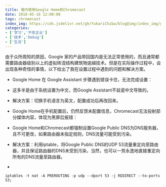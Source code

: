 ```yaml
---
title: 墙内使用Google Home和Chromecast
date: 2018-05-16 12:00:00
tags: chromecast
index_img: https://cdn.jsdelivr.net/gh/YukariChiba/blog@img/index_img/google-home-chromecast-inside.jpg
categories:
- ['学习','不务正业']
- ['技术','Debug']
- ['生活']
---
```


由于众所周知的原因，Google 家的产品带回国内是无法正常使用的，而且通常都需要路由器级别以上的虚拟砖混结构建筑物逾越技术。但是在实际操作过程中，会出现各种奇怪的事情，以下给出了我在设置过程中遇到的问题和解决方案。

- Google Home 在 Google Assistant 步骤遇到错误卡住，无法完成设置：
 - 这多半是由于系统设置为中文，而Google Assistant不兹瓷中文导致的。
 - 解决方案：切换手机语言为英文，配置成功后再改回来。

- Google Home在手机配置后，仍然反馈未配置信息，Chromecast无法投射部分媒体内容，体现为黑屏后报错：
 - Google Home和Chromecast都强制设置Google Public DNS为DNS服务器，且不可更改，如果路由器未指定规则，DNS流量可能受到污染。
 - 解决方案：利用iptable，将Google Public DNS的UDP 53流量重定向至路由器，并且保证路由器的DNS未受到污染，当然，也可以一劳永逸地直接重定向所有的DNS流量至路由器。

 - 
 ```
 iptables -t nat -A PREROUTING -p udp --dport 53 -j REDIRECT --to-ports 53;
 ```
